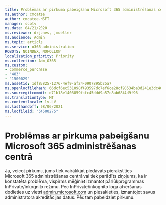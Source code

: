 ```yaml
---
title: Problēmas ar pirkuma pabeigšanu Microsoft 365 administrēšanas centrā
ms.author: cmcatee
author: cmcatee-MSFT
manager: scotv
ms.date: 04/21/2020
ms.reviewer: drjones, jmueller
ms.audience: Admin
ms.topic: article
ms.service: o365-administration
ROBOTS: NOINDEX, NOFOLLOW
localization_priority: Priority
ms.collection: Adm_O365
ms.custom:
- commerce_purchase
- "483"
- "1500029"
ms.assetid: 1df85825-1276-4ef9-af24-0907895b25a7
ms.openlocfilehash: 66dcf6ec531098f493597dc7ef6ce28cf90534ba3d241e3dc4066f6c9ff57b51
ms.sourcegitcommit: d71b18e1403859fbfc45ddd9a57c8ab68f4d9f96
ms.translationtype: MT
ms.contentlocale: lv-LV
ms.lasthandoff: 08/06/2021
ms.locfileid: "54500275"
---
```

# <a name="trouble-completing-a-purchase-in-the-microsoft-365-admin-center"></a>Problēmas ar pirkuma pabeigšanu Microsoft 365 administrēšanas centrā

Ja, veicot pirkumu, jums tiek vairākkārt piedāvāts pierakstīties Microsoft 365 administrēšanas centrā vai tiek parādīts ziņojums, ka ir konstatēta problēma, vispirms mēģiniet izmantot pārlūkprogrammas InPrivate/inkognito režīmu. Pēc InPrivate/inkognito loga atvēršanas dodieties uz vietni [admin.microsoft.com](https://admin.microsoft.com) un piesakieties, izmantojot savus administratora akreditācijas datus. Pēc tam pabeidziet pirkumu.